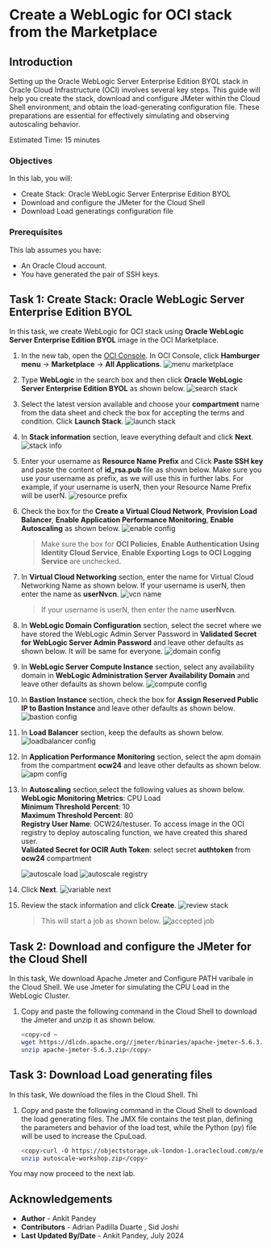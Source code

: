 # Create a WebLogic for OCI stack from the Marketplace

## Introduction

Setting up the Oracle WebLogic Server Enterprise Edition BYOL stack in Oracle Cloud Infrastructure (OCI) involves several key steps. This guide will help you create the stack, download and configure JMeter within the Cloud Shell environment, and obtain the load-generating configuration file. These preparations are essential for effectively simulating and observing autoscaling behavior.

Estimated Time: 15 minutes

### Objectives

In this lab, you will:
* Create Stack: Oracle WebLogic Server Enterprise Edition BYOL
* Download and configure the JMeter for the Cloud Shell
* Download Load generatings configuration file

### Prerequisites
This lab assumes you have:

* An Oracle Cloud account.
* You have generated the pair of SSH keys.

## Task 1: Create Stack: Oracle WebLogic Server Enterprise Edition BYOL

In this task, we create WebLogic for OCI stack using **Oracle WebLogic Server Enterprise Edition BYOL** image in the OCI Marketplace.

1. In the new tab, open the [OCI Console](http://cloud.oracle.com). In OCI Console, click **Hamburger menu** -> **Marketplace** -> **All Applications**.
    ![menu marketplace](images/menu-marketplace.png)

2. Type **WebLogic** in the search box and then click **Oracle WebLogic Server Enterprise Edition BYOL** as shown below.
    ![search stack](images/search-stack.png)

3.  Select the latest version available and choose your **compartment** name from the data sheet and check the box for accepting the terms and condition. Click **Launch Stack**.
    ![launch stack](images/launch-stack.png)

4. In **Stack information** section, leave everything default and click **Next**.
    ![stack info](images/stack-info.png)

5. Enter your username as **Resource Name Prefix** and Click **Paste SSH key** and paste the content of **id_rsa.pub** file as shown below. Make sure you use your username as prefix, as we will use this in further labs. For example, if your username is userN, then your Resource Name Prefix will be userN.
    ![resource prefix](images/resource-prefix.png)

6. Check the box for the  **Create a Virtual Cloud Network**, **Provision Load Balancer**,  **Enable Application Performance Monitoring**, **Enable Autoscaling** as shown below.
    ![enable config](images/enable-config.png)
    > Make sure the box for **OCI Policies**, **Enable Authentication Using Identity Cloud Service**, **Enable Exporting Logs to OCI Logging Service** are unchecked.

7. In **Virtual Cloud Networking** section, enter the name for Virtual Cloud Networking Name as shown below. If your username is userN, then enter the name as **userNvcn**.
    ![vcn name](images/vcn-name.png)
    > If your username is userN, then enter the name **userNvcn**.

8. In **WebLogic Domain Configuration** section, select the secret where we have stored the WebLogic Admin Server Password in **Validated Secret for WebLogic Server Admin Password** and leave other defaults as shown below. It will be same for everyone.
    ![domain config](images/domain-config.png)

9. In **WebLogic Server Compute Instance** section, select any availability domain in **WebLogic Administration Server Availability Domain** and leave other defaults as shown below.
    ![compute config](images/compute-config.png)

10. In **Bastion Instance** section, check the box for **Assign Reserved Public IP to Bastion Instance** and leave other defaults as shown below.
    ![bastion config](images/bastion-config.png)

11. In **Load Balancer** section, keep the defaults as shown below.
    ![loadbalancer config](images/loadbalancer-config.png)

12. In **Application Performance Monitoring** section, select the apm domain from the compartment **ocw24** and leave other defaults as shown below. 
    ![apm config](images/apm-config.png)

13. In **Autoscaling** section,select the following values as shown below. </br>
    **WebLogic Monitoring Metrics**:    CPU Load</br>
    **Minimum Threshold Percent**:      10</br>
    **Maximum Threshold Percent**:      80</br>
    **Registry User Name**:             OCW24/testuser. To access image in the OCI registry to deploy autoscaling function, we have created this shared user.</br>
    **Validated Secret for OCIR Auth Token**: select secret **authtoken** from **ocw24** compartment</br>
    
    ![autoscale load](images/autoscale-load.png)
    ![autoscale registry](images/autoscale-registry.png)

14. Click **Next**.
    ![variable next](images/variable-next.png)

15. Review the stack information and click **Create**.
    ![review stack](images/review-stack.png)

    > This will start a job as shown below.
        ![accepted job](images/accepted-job.png)
        


## Task 2: Download and configure the JMeter for the Cloud Shell

In this task, We download Apache Jmeter and Configure PATH varibale in the Cloud Shell. We use Jmeter for simulating the CPU Load in the WebLogic Cluster.

1. Copy and paste the following command in the Cloud Shell to download the Jmeter and unzip it as shown below.
    ```bash
    <copy>cd ~
    wget https://dlcdn.apache.org//jmeter/binaries/apache-jmeter-5.6.3.zip
    unzip apache-jmeter-5.6.3.zip</copy>
    ```

## Task 3: Download Load generating files

In this task, We download the files in the Cloud Shell. Thi

1. Copy and paste the following command in the Cloud Shell to download the load generating files. The JMX file contains the test plan, defining the parameters and behavior of the load test, while the Python (py) file will be used to increase the CpuLoad.

    ```bash
    <copy>curl -O https://objectstorage.uk-london-1.oraclecloud.com/p/efQcFhIIGIGAUeiBmC2KWJnmDS8a34GQkLaln4lSEIghkkZ0jyvgNqwIjrnBuj4b/n/lrv4zdykjqrj/b/ankit-bucket/o/autoscale-workshop.zip   
    unzip autoscale-workshop.zip</copy>
    ```

You may now proceed to the next lab.

## Acknowledgements
* **Author** -  Ankit Pandey
* **Contributors** - Adrian Padilla Duarte , Sid Joshi
* **Last Updated By/Date** - Ankit Pandey, July 2024